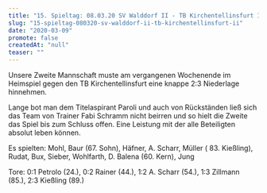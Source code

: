 ```yaml
---
title: "15. Spieltag: 08.03.20 SV Walddorf II - TB Kirchentellinsfurt II"
slug: "15-spieltag-080320-sv-walddorf-ii-tb-kirchentellinsfurt-ii"
date: "2020-03-09"
promote: false
createdAt: "null"
teaser: ""
---
```

Unsere Zweite Mannschaft muste am vergangenen Wochenende im Heimspiel gegen den TB Kirchentellinsfurt eine knappe 2:3 Niederlage hinnehmen.


Lange bot man dem Titelaspirant Paroli und auch von Rückständen ließ sich das Team von Trainer Fabi Schramm nicht beirren und so hielt die Zweite das Spiel bis zum Schluss offen. Eine Leistung mit der alle Beteiligten absolut leben können.


Es spielten: Mohl, Baur (67. Sohn), Häfner, A. Scharr, Müller ( 83. Kießling), Rudat, Bux, Sieber, Wohlfarth, D. Balena (60. Kern), Jung


Tore: 0:1 Petrolo (24.), 0:2 Rainer (44.), 1:2 A. Scharr (54.), 1:3 Zillmann (85.), 2:3 Kießling (89.)
